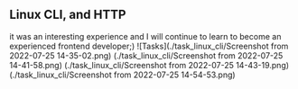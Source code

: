  ## Linux CLI, and HTTP
 it was an interesting experience and I will continue to learn to become an experienced frontend developer;)
![Tasks](./task_linux_cli/Screenshot from 2022-07-25 14-35-02.png)
(./task_linux_cli/Screenshot from 2022-07-25 14-41-58.png)
(./task_linux_cli/Screenshot from 2022-07-25 14-43-19.png)
(./task_linux_cli/Screenshot from 2022-07-25 14-54-53.png)